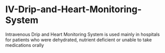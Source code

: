 # IV-Drip-and-Heart-Monitoring-System
Intravenous Drip and Heart Monitoring System is used mainly in hospitals for patients who were dehydrated, nutrient deficient or unable to take medications orally
